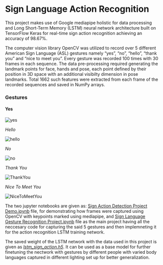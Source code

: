 # Sign Language Action Recognition

This project makes use of Google mediapipe holistic for data processing and Long Short-Term Memory (LSTM) neural network architecture built on TensorFlow Keras for real-time sign action recognition achieving an accuracy of 98.67%.

The computer vision library OpenCV was utilized to record over 5 different American Sign Language (ASL) gestures namely “yes”, “no”, “hello”, “thank you” and “nice to meet you”. Every gesture was recorded 100 times with 30 frames in each sequence. The data pre-processing required generating the landmark points for face, hands and pose, each point defined by their position in 3D space with an additional visibilty dimension in pose landmarks. Total 1662 such features were extracted from each frame of the recorded sequences and saved in NumPy arrays.

### Gestures

#### Yes

![yes](https://user-images.githubusercontent.com/110922376/210288940-d4a215ca-8d98-4b4c-9ab1-e7f27bb6de08.gif)

*Hello*

![hello](https://user-images.githubusercontent.com/110922376/210289010-7750aa89-dd79-445a-a48c-e6cf45d0c60e.gif)

*No*

![no](https://user-images.githubusercontent.com/110922376/210289021-a2fffe85-75f6-49b0-b679-78a12c2ea368.gif)

*Thank You*

![ThankYou](https://user-images.githubusercontent.com/110922376/210289038-40c395a6-4c66-4b04-a2d3-cc7f17d03c8e.gif)

*Nice To Meet You*

![NiceToMeetYou](https://user-images.githubusercontent.com/110922376/210289052-da944e7b-d0b4-425c-911c-86954bc7b082.gif)

The two jupyter notebooks are given as: [Sign Action Detection Project Demo.ipynb](https://github.com/arkasingh/slar/blob/main/Sign%20Action%20Detection%20Project%20Demo.ipynb)  file, for demonstrating how frames were captured using OpenCV with keypoints marked using mediapipe, and [Sign Language Gesture Recognition Project.ipynb](https://github.com/arkasingh/slar/blob/main/Sign%20Language%20Gesture%20Recognition%20Project.ipynb) file as the main project having all the neccesary code for capturing the said 5 gestures and then implemneting it for the action recognition LSTM training network.

The saved weight of the LSTM network with the data used in this project is given as [*lstm_sign_action.h5*](https://github.com/arkasingh/slar/blob/main/lstm_sign_action.h5). It can be used as a base model for further finetuning the nectwork with gestures by different people with varied body languages captured in different lighting set up for better generalization.
